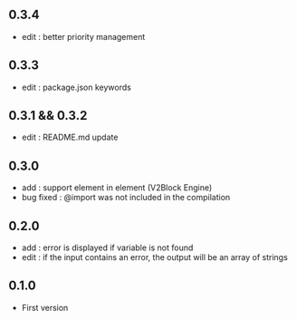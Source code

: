 ## 0.3.4
- edit : better priority management

## 0.3.3
- edit : package.json keywords

## 0.3.1 && 0.3.2
- edit : README.md update

## 0.3.0
- add : support element in element (V2Block Engine)
- bug fixed : @import was not included in the compilation

## 0.2.0
- add : error is displayed if variable is not found
- edit : if the input contains an error, the output will be an array of strings

## 0.1.0
- First version